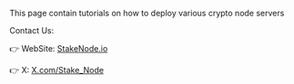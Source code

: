 This page contain tutorials on how to deploy various crypto node servers


Contact Us:

👉 WebSite: [StakeNode.io](https://stakenode.io)

👉 X: [X.com/Stake_Node](https://twitter.com/stake_node)


